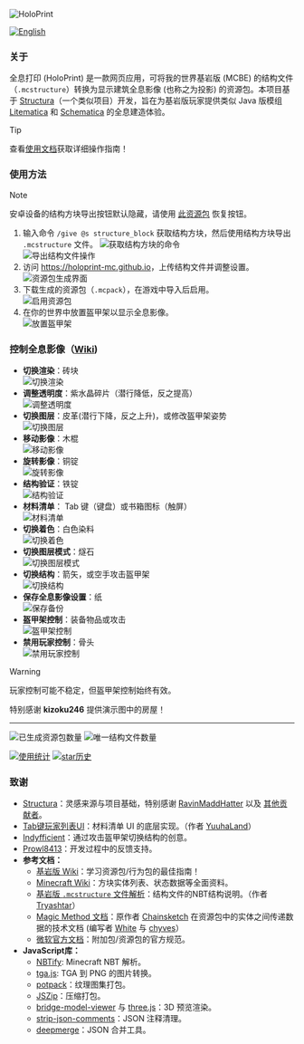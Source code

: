 ![HoloPrint](assets/banner.png)

[![English](https://img.shields.io/badge/Language-English-blue)](README.md)
### 关于
全息打印 (HoloPrint) 是一款网页应用，可将我的世界基岩版 (MCBE) 的结构文件（`.mcstructure`）转换为显示建筑全息影像 (也称之为投影) 的资源包。本项目基于 [Structura](https://github.com/RavinMaddHatter/Structura)（一个类似项目）开发，旨在为基岩版玩家提供类似 Java 版模组 [Litematica](https://github.com/maruohon/litematica) 和 [Schematica](https://github.com/Lunatrius/Schematica) 的全息建造体验。

> [!TIP]
> 查看[使用文档](https://holoprint-mc.github.io/wiki/zh-cn)获取详细操作指南！

### 使用方法
> [!NOTE]
> 安卓设备的结构方块导出按钮默认隐藏，请使用 [此资源包](assets/structureBlockButtonAdderPack.mcpack) 恢复按钮。
1. 输入命令 `/give @s structure_block` 获取结构方块，然后使用结构方块导出 `.mcstructure` 文件。
![获取结构方块的命令](assets/giveStructureBlockCommand.png)  
![导出结构文件操作](assets/structureBlockExporting.png)
2. 访问 <https://holoprint-mc.github.io>，上传结构文件并调整设置。  
![资源包生成界面](assets/packGenerationScreen.png)
3. 下载生成的资源包（`.mcpack`），在游戏中导入后启用。  
![启用资源包](assets/resourcePackActive.png)
4. 在你的世界中放置盔甲架以显示全息影像。  
![放置盔甲架](assets/placingArmourStand.gif)

### 控制全息影像（[Wiki](https://holoprint-mc.github.io/wiki/zh-cn/hologram-controls))
- **切换渲染**：砖块  
![切换渲染](assets/togglingRendering.gif)
- **调整透明度**：紫水晶碎片（潜行降低，反之提高）  
![调整透明度](assets/changingTransparency.gif)
- **切换图层**：皮革(潜行下降，反之上升)，或修改盔甲架姿势  
![切换图层](assets/changingLayer.gif)
- **移动影像**：木棍  
![移动影像](assets/movingHologram.gif)
- **旋转影像**：铜锭  
![旋转影像](assets/rotatingHologram.gif)
- **结构验证**：铁锭  
![结构验证](assets/validatingStructure.gif)
- **材料清单**： Tab 键（键盘）或书箱图标（触屏）  
![材料清单](assets/materialList.gif)
- **切换着色**：白色染料  
![切换着色](assets/togglingTint.gif)
- **切换图层模式**：燧石  
![切换图层模式](assets/changingLayerMode.gif)
- **切换结构**：箭矢，或空手攻击盔甲架  
![切换结构](assets/changingStructure.gif)
- **保存全息影像设置**：纸  
![保存备份](assets/savingBackup.gif)
- **盔甲架控制**：装备物品或攻击  
![盔甲架控制](assets/armourStandControls.gif)
- **禁用玩家控制**：骨头  
![禁用玩家控制](assets/disablingPlayerControls.gif)
> [!WARNING]
> 玩家控制可能不稳定，但盔甲架控制始终有效。

特别感谢 **kizoku246** 提供演示图中的房屋！

---

![已生成资源包数量](https://img.shields.io/badge/dynamic/json?url=https://raw.githubusercontent.com/SuperLlama88888/holoprint-stats/main/dailyLogs.json&query=$[-1:]["pack_count"]&label=已生成资源包&color=#4C1)
![唯一结构文件数量](https://img.shields.io/badge/dynamic/json?url=https://raw.githubusercontent.com/SuperLlama88888/holoprint-stats/main/dailyLogs.json&query=$[-1:]["structure_count"]&label=唯一结构文件&color=#4C1)

[![使用统计](https://raw.githubusercontent.com/SuperLlama88888/holoprint-stats/main/usageGraph.png)](https://github.com/SuperLlama88888/holoprint-stats)
[![star历史](https://api.star-history.com/svg?repos=SuperLlama88888/HoloPrint&type=Date)](https://star-history.com/#SuperLlama88888/HoloPrint&Date)

### 致谢
- [Structura](https://github.com/RavinMaddHatter/Structura)：灵感来源与项目基础，特别感谢 [RavinMaddHatter](https://github.com/RavinMaddHatter) 以及 [其他贡献者](https://github.com/RavinMaddHatter/Structura/graphs/contributors)。
- [Tab键玩家列表UI](https://github.com/YuuhaLand/Tabkey_Playerlist_UI)：材料清单 UI 的底层实现。（作者 [YuuhaLand](https://github.com/YuuhaLand)）
- [Indyfficient](https://www.youtube.com/@Indyfficient)：通过攻击盔甲架切换结构的创意。
- [Prowl8413](https://www.youtube.com/@Prowl8413)：开发过程中的反馈支持。
- **参考文档：**
  - [基岩版 Wiki](https://wiki.bedrock.dev)：学习资源包/行为包的最佳指南！
  - [Minecraft Wiki](https://minecraft.wiki)：方块实体列表、状态数据等全面资料。
  - [基岩版 `.mcstructure` 文件解析](https://gist.github.com/tryashtar/87ad9654305e5df686acab05cc4b6205)：结构文件的NBT结构说明。（作者 [Tryashtar](https://github.com/tryashtar)）
  - [Magic Method 文档](https://github.com/BedrockPlus/MagicMethodDocs)：原作者 [Chainsketch](https://www.youtube.com/@Chainsketch) 在资源包中的实体之间传递数据的技术文档 (编写者 [White](https://github.com/WhiteOnGitHub) 与 [chyves](https://github.com/notchyves)）
  - [微软官方文档](https://learn.microsoft.com/en-us/minecraft/creator/reference)：附加包/资源包的官方规范。
- **JavaScript库：**
  - [NBTify](https://github.com/Offroaders123/NBTify): Minecraft NBT 解析。
  - [tga.js](https://github.com/vthibault/tga.js): TGA 到 PNG 的图片转换。
  - [potpack](https://github.com/mapbox/potpack)：纹理图集打包。
  - [JSZip](https://github.com/Stuk/jszip)：压缩打包。
  - [bridge-model-viewer](https://github.com/bridge-core/model-viewer) 与 [three.js](https://github.com/mrdoob/three.js)：3D 预览渲染。
  - [strip-json-comments](https://github.com/sindresorhus/strip-json-comments)：JSON 注释清理。
  - [deepmerge](https://github.com/TehShrike/deepmerge)：JSON 合并工具。